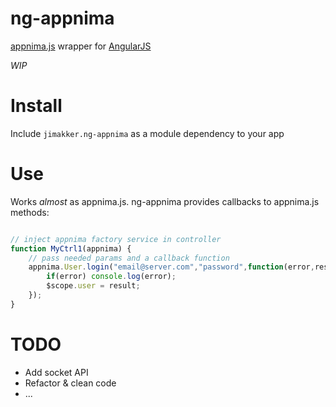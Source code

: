 ng-appnima
==========

[appnima.js](https://github.com/tapquo/appnima.js) wrapper for [AngularJS](http://angularjs.org)


*WIP*

Install
=======

Include `jimakker.ng-appnima` as a module dependency to your app

Use
===

Works *almost* as appnima.js. ng-appnima provides callbacks to appnima.js methods:

```javascript

// inject appnima factory service in controller
function MyCtrl1(appnima) {
	// pass needed params and a callback function
	appnima.User.login("email@server.com","password",function(error,result){
		if(error) console.log(error);
		$scope.user = result;
	});
}

``` 


TODO
====

+ Add socket API
+ Refactor & clean code
+ ...
